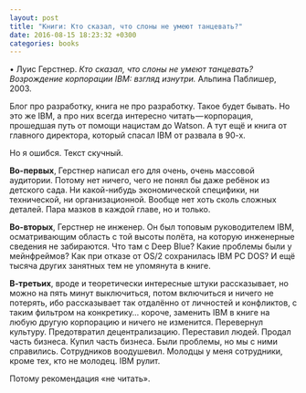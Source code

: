 ```yaml
---
layout: post
title: "Книги: Кто сказал, что слоны не умеют танцевать?"
date: 2016-08-15 18:23:32 +0300
categories: books
---
```

• Луис Герстнер. *Кто сказал, что слоны не умеют танцевать? Возрождение корпорации IBM: взгляд изнутри.* Альпина Паблишер, 2003.

Блог про разработку, книга не про разработку. Такое будет бывать. Но это же IBM, а про них всегда интересно читать — корпорация, прошедшая путь от помощи нацистам до Watson. А тут ещё и книга от главного директора, который спасал IBM от развала в 90-х.

Но я ошибся. Текст скучный.

**Во-первых**, Герстнер написал его для очень, очень массовой аудитории. Потому нет ничего, чего не понял бы даже ребёнок из детского сада. Ни какой-нибудь экономической специфики, ни технической, ни организационной. Вообще нет хоть сколь сложных деталей. Пара мазков в каждой главе, но и только.

**Во-вторых**, Герстнер не инженер. Он был топовым руководителем IBM, осматривающим область с той высоты полёта, на которую инженерные сведения не забираются. Что там с Deep Blue? Какие проблемы были у мейнфреймов? Как при отказе от OS/2 сохранилась IBM PC DOS? И ещё тысяча других занятных тем не упомянута в книге.

**В-третьих**, вроде и теоретически интересные штуки рассказывает, но можно на пять минут выключиться, потом включиться и ничего не потерять, ибо рассказывает так отдалённо от личностей и конфликтов, с таким фильтром на конкретику… короче, заменить IBM в книге на любую другую корпорацию и ничего не изменится. Перевернул культуру. Предотвратил децентрализацию. Переставил людей. Продал часть бизнеса. Купил часть бизнеса. Были проблемы, но мы с ними справились. Сотрудников воодушевил. Молодцы у меня сотрудники, кроме тех, кто не молодец. IBM рулит.

Потому рекомендация «не читать».
